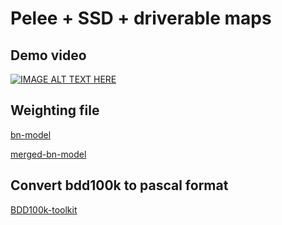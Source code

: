 # Pelee + SSD + driverable maps

## Demo video

[![IMAGE ALT TEXT HERE](https://img.youtube.com/vi/nndFtIPMy20/0.jpg)](https://www.youtube.com/watch?v=nndFtIPMy20)

## Weighting file

[bn-model](https://drive.google.com/open?id=1Yp3WfA1MV0KHjRqESsAsxxkQAxXqet6d)

[merged-bn-model](https://drive.google.com/open?id=1Wt6jKv13sBRMHgrGAJYlOlRF-o80pC0g)

## Convert bdd100k to pascal format

[BDD100k-toolkit](https://github.com/eric612/BDD100k-toolkit)
